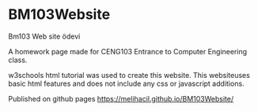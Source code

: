# BM103Website
Bm103 Web site ödevi

A homework page made for CENG103 Entrance to Computer Engineering class.

w3schools html tutorial was used to create this website. This websiteuses basic html features and does not include any css or javascript additions. 

Published on github pages 
https://melihacil.github.io/BM103Website/
